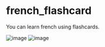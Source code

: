 # french_flashcard

You can learn french using flashcards.

![image](https://user-images.githubusercontent.com/76614165/130109800-759c8e50-3e2c-4382-a1cb-983154ba6515.png)
![image](https://user-images.githubusercontent.com/76614165/130109815-8c5e40b3-7515-407c-96e4-2e1bc9928c16.png)
